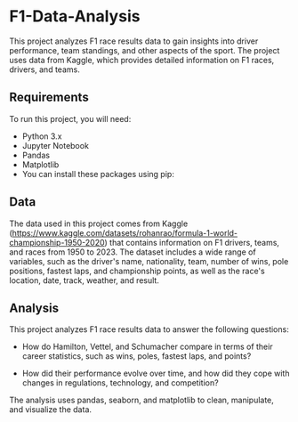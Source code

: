 # F1-Data-Analysis
This project analyzes F1 race results data to gain insights into driver performance, team standings, and other aspects of the sport. The project uses data from Kaggle, which provides detailed information on F1 races, drivers, and teams.

## Requirements
To run this project, you will need:

- Python 3.x
- Jupyter Notebook
- Pandas
- Matplotlib
- You can install these packages using pip:


## Data
The data used in this project comes from Kaggle (https://www.kaggle.com/datasets/rohanrao/formula-1-world-championship-1950-2020) that contains information on F1 drivers, teams, and races from 1950 to 2023. The dataset includes a wide range of variables, such as the driver's name, nationality, team, number of wins, pole positions, fastest laps, and championship points, as well as the race's location, date, track, weather, and result.

## Analysis
This project analyzes F1 race results data to answer the following questions:

- How do Hamilton, Vettel, and Schumacher compare in terms of their career statistics, such as wins, poles, fastest laps, and points?

- How did their performance evolve over time, and how did they cope with changes in regulations, technology, and competition?

The analysis uses pandas, seaborn, and matplotlib to clean, manipulate, and visualize the data.
